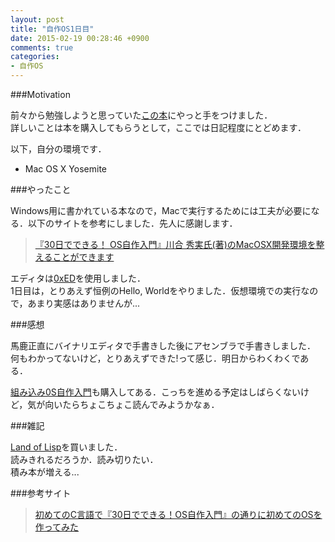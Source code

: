 ```yaml
---
layout: post
title: "自作OS1日目"
date: 2015-02-19 00:28:46 +0900
comments: true
categories: 
- 自作OS
---
```


###Motivation

前々から勉強しようと思っていた[この本]()にやっと手をつけました．  
詳しいことは本を購入してもらうとして，ここでは日記程度にとどめます．  

<!-- more -->

以下，自分の環境です．

* Mac OS X Yosemite

###やったこと

Windows用に書かれている本なので，Macで実行するためには工夫が必要になる．以下のサイトを参考にしました．先人に感謝します．

>[『30日でできる！ OS自作入門』川合 秀実氏(著)のMacOSX開発環境を整えることができます](https://github.com/sandai/30nichideosjisaku)

エディタは[0xED](http://www.suavetech.com/0xed/)を使用しました．  
1日目は，とりあえず恒例のHello, Worldをやりました．仮想環境での実行なので，あまり実感はありませんが...

###感想

馬鹿正直にバイナリエディタで手書きした後にアセンブラで手書きしました．  
何もわかってないけど，とりあえずできた!って感じ．明日からわくわくである．  
  
[組み込み0S自作入門](http://www.amazon.co.jp/12ステップで作る組込みOS自作入門-坂井-弘亮/dp/4877832394/ref=sr_1_2?ie=UTF8&qid=1424273418&sr=8-2&keywords=OS自作入門)も購入してある．こっちを進める予定はしばらくないけど，気が向いたらちょこちょこ読んでみようかなぁ．

###雑記

[Land of Lisp](http://www.amazon.co.jp/Land-Lisp-M-D-Conrad-Barski/dp/4873115876/ref=sr_1_1?ie=UTF8&qid=1424274333&sr=8-1&keywords=land+on+lisp)を買いました．  
読みきれるだろうか．読み切りたい．  
積み本が増える...

###参考サイト
>[初めてのC言語で『30日でできる！OS自作入門』の通りに初めてのOSを作ってみた](http://d.hatena.ne.jp/sandai/20120728/p2)  
